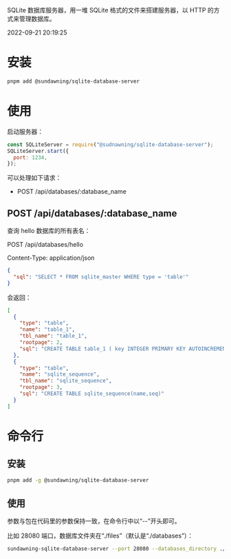 SQLite 数据库服务器，用一堆 SQLite 格式的文件来搭建服务器，以 HTTP 的方式来管理数据库。

2022-09-21 20:19:25

# 安装

```sh
pnpm add @sundawning/sqlite-database-server
```

# 使用

启动服务器：

```js
const SQLiteServer = require("@sudnawning/sqlite-database-server");
SQLiteServer.start({
  port: 1234,
});
```

可以处理如下请求：

- POST /api/databases/:database_name

## POST /api/databases/:database_name

查询 hello 数据库的所有表名：

POST /api/databases/hello

Content-Type: application/json

```json
{
  "sql": "SELECT * FROM sqlite_master WHERE type = 'table'"
}
```

会返回：

```json
[
  {
    "type": "table",
    "name": "table_1",
    "tbl_name": "table_1",
    "rootpage": 2,
    "sql": "CREATE TABLE table_1 ( key INTEGER PRIMARY KEY AUTOINCREMENT )"
  },
  {
    "type": "table",
    "name": "sqlite_sequence",
    "tbl_name": "sqlite_sequence",
    "rootpage": 3,
    "sql": "CREATE TABLE sqlite_sequence(name,seq)"
  }
]
```

# 命令行

## 安装

```sh
pnpm add -g @sundawning/sqlite-database-server
```

## 使用

参数与包在代码里的参数保持一致，在命令行中以“--”开头即可。

比如 28080 端口，数据库文件夹在“./files”（默认是“./databases”）：

```sh
sundawning-sqlite-database-server --port 28080 --databases_directory ./files
```
